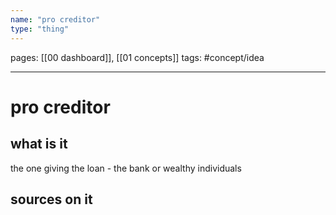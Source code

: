 ```yaml
---
name: "pro creditor"
type: "thing"
---
```

pages: [[00 dashboard]], [[01 concepts]]
tags: #concept/idea

___

# pro creditor 

## what is it
the one giving the loan
		- the bank or wealthy individuals

## sources on it